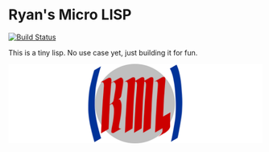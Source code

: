 # Ryan's Micro LISP
[![Build Status](https://travis-ci.org/RyanFleck/RML.svg?branch=master)](https://travis-ci.org/RyanFleck/RML)

This is a tiny lisp. No use case yet, just building it for fun.

![RML](/assets/rml.svg)
